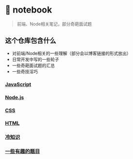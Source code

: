 # :notebook: notebook

> 前端、Node相关笔记，部分奇葩面试题

## 这个仓库包含什么

- 对前端/Node相关的一些理解（部分会以博客链接的形式放出）
- 日常开发中写的一些轮子
- 一些奇葩面试题的汇总
- 一些奇技淫巧

### [JavaScript](/docs/javascript.md)

### [Node.js](/docs/nodejs.md)

### [CSS](/docs/css.md)

### [HTML](/docs/html.md)

### [冷知识](/docs/tricks.md)

### [一些有趣的题目](/docs/interview.md)
